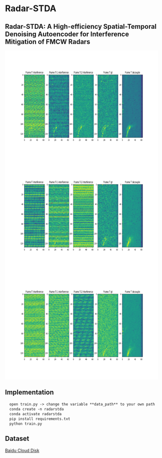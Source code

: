 # Radar-STDA

## Radar-STDA: A High-efficiency Spatial-Temporal Denoising Autoencoder for Interference Mitigation of FMCW Radars

<img src="https://github.com/GuanRunwei/rd_map_temporal_spatial_denoising_autoencoder/blob/main/images/test2022726194946.png" width = "700" height = "360" alt="Interference mitigation example 1" align=center />

<img src="https://github.com/GuanRunwei/rd_map_temporal_spatial_denoising_autoencoder/blob/main/images/test202272619499.png" width = "700" height = "360" alt="Interference mitigation example 2" align=center />

<img src="https://github.com/GuanRunwei/rd_map_temporal_spatial_denoising_autoencoder/blob/main/images/test2022726195013.png" width = "700" height = "360" alt="Interference mitigation example 2" align=center />

## Implementation

      open train.py -> change the variable **data_path** to your own path
      conda create -n radarstda
      conda activate radarstda
      pip install requirements.txt
      python train.py
   
## Dataset

[Baidu Cloud Disk]()
